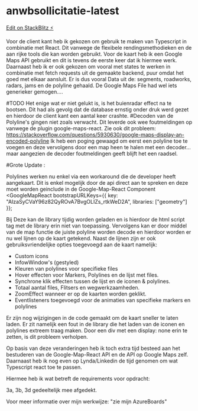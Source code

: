# anwbsollicitatie-latest

[Edit on StackBlitz ⚡️](https://stackblitz.com/edit/anwbsollicitatie-latest)

Voor de client kant heb ik gekozen om gebruik te maken van Typescript in combinatie met React.
Dit vanwege de flexibele rendingsmethodieken en de aan rijke tools die kan worden gebruikt.
Voor de kaart heb ik een Google Maps API gebruikt en dit is tevens de eerste keer dat ik hiermee werk.
Daarnaast heb ik er ook gekozen om vooral met states te werken in combinatie met fetch requests uit de gemaakte backend, puur omdat het goed met elkaar aansluit.
Er is dus vooral Data uit de: segments, roadworks, radars, jams en de polyline gehaald.
De Google Maps File had wel iets generieker gemogen....


#TODO Het enige wat er niet gelukt is, is het buienradar effect na te bootsen. Dit had als gevolg dat de database ernstig onder druk werd gezet en hierdoor de client kant een aantal keer crashte. #Decoden van de Polyline's gingen niet zoals verwacht. Dit leverde ook wee foutmeldingen op vanwege de plugin google-maps-react. Zie ook dit probleem: https://stackoverflow.com/questions/5930630/google-maps-display-an-encoded-polyline Ik heb een poging gewaagd om eerst een polyline toe te voegen en deze vervolgens door een map heen te halen met een decoder... maar aangezien de decoder foutmeldingen geeft blijft het een raadsel.


#Grote Update :

Polylines werken nu enkel via een workaround die de developer heeft aangekaart.
Dit is enkel mogelijk door de api direct aan te spreken en deze moet worden geinclude in de Google-Map-React Component
        <GoogleMapReact
          bootstrapURLKeys={{
            key: "AIzaSyCVaY96z82QyROvA7BvgOLIZs_rtkWeD2A",
            libraries: ["geometry"]
          }};
<GoogleMapReact/>

Bij Deze kan de library tijdig worden geladen en is hierdoor de html script tag met de library erin niet van toepassing.
Vervolgens kan er door middel van de map functie de juiste polyline worden decode en hierdoor worden er nu wel lijnen op de kaart getekend.
Naast de lijnen zijn er ook gebruiksvriendelijke opties toegevoegd aan de kaart namelijk:

- Custom icons
- InfowWindow's (gestyled)
- Kleuren van polylines voor specifieke files
- Hover effecten voor Markers, Polylines en de lijst met files.
- Synchrone klik effecten tussen de lijst en de iconen & polylines.
- Totaal aantal files, Flitsers en wegwerkzaamheden.
- ZoomEffect wanneer er op de kaarten worden geklikt.
- Eventlisteners toegevoegd voor de animaties van specifieke markers en polylines

Er zijn nog wijzigingen in de code gemaakt om de kaart sneller te laten laden.
Er zit namelijk een fout in de library die het laden van de iconen en polylines extreem traag maken.
Door een div met een display: none erin te zetten, is dit probleem verholpen.

Op basis van deze veranderingen heb ik toch extra tijd besteed aan het bestuderen van de Google-Map-React API en de API op Google Maps zelf.
Daarnaast heb ik nog even op Lynda/Linkedin de tijd genomen om wat Typescript react toe te passen.

Hiermee heb ik wat betreft de requirements voor opdracht:

3a, 3b, 3d gedeeltelijk mee afgedekt.

Voor meer informatie over mijn werkwijze: "zie mijn AzureBoards"




